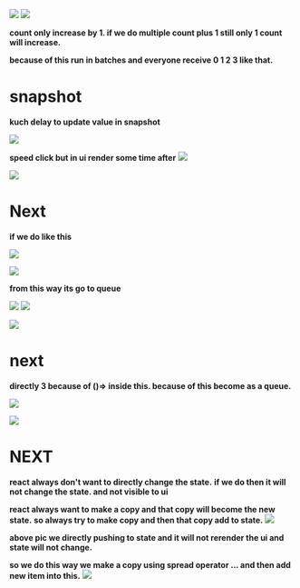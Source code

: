
![](https://i.imgur.com/qcTKZsK.png)
![](https://i.imgur.com/W3VUp6M.png)



**count only increase by 1. if we do multiple count plus 1 still only 1 count will increase.**

**because of this run in batches and everyone receive  0 1 2 3 like that.**




# snapshot
**kuch delay to update value in snapshot**


![](https://i.imgur.com/jW6aLMK.png)


**speed click but in ui render some time after**
![](https://i.imgur.com/j6GfUvr.png)


![](https://i.imgur.com/dS4ZDw3.png)


# Next
**if we do like this**

![](https://i.imgur.com/jO027uq.png)


![](https://i.imgur.com/6m6DqWj.png)


**from this way its go to queue**

![](https://i.imgur.com/tdbSm7L.png)
![](https://i.imgur.com/XTRsnb0.png)


![](https://i.imgur.com/w0Ia21r.png)


# next

**directly 3 because of ()=> inside this. because of this become as a queue.**

![](https://i.imgur.com/ksXcxFR.png)


![](https://i.imgur.com/ejvOpex.png)



# NEXT

**react always don't want to directly change the state.**
**if we do then it will not change the state. and not visible to ui**

**react always want to make a copy and that copy will become the new state.**
**so always try to make copy and then that copy add to state.**
![](https://i.imgur.com/CTk7Ule.png)


**above pic we directly pushing to state and it will not rerender the ui and state will not change.**


**so we do this way we make a copy using spread operator ... and then add new item into this.**
![](https://i.imgur.com/eiQYNgH.png)


